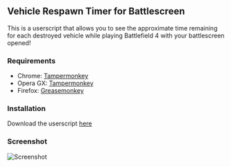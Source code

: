 Vehicle Respawn Timer for Battlescreen
-------------

This is a userscript that allows you to see the approximate time remaining for each destroyed vehicle while playing Battlefield 4 with your battlescreen opened!

### Requirements ######
 - Chrome: [Tampermonkey](https://chrome.google.com/webstore/detail/tampermonkey/dhdgffkkebhmkfjojejmpbldmpobfkfo)
 - Opera GX: [Tampermonkey](https://addons.opera.com/nl/extensions/details/tampermonkey-beta/)
 - Firefox: [Greasemonkey](https://addons.mozilla.org/firefox/addon/greasemonkey/)

### Installation ######
Download the userscript [here](https://github.com/Ryckie/battlescreen-respawn-timer/raw/master/bs-respawn-timer.user.js)

### Screenshot ######
![Screenshot](http://i.imgur.com/6yyUmtV.jpg)
